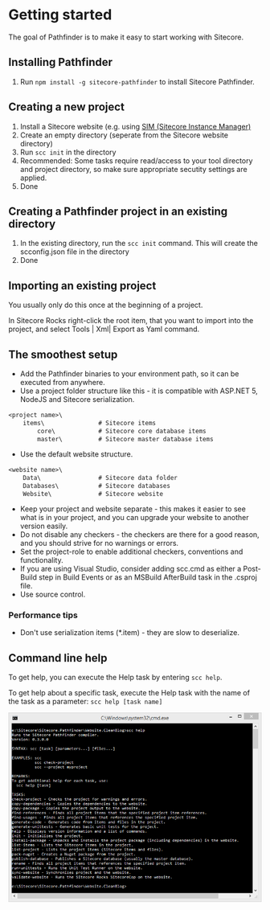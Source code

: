 # Getting started
The goal of Pathfinder is to make it easy to start working with Sitecore.

## Installing Pathfinder
1. Run `npm install -g sitecore-pathfinder` to install Sitecore Pathfinder.

## Creating a new project
1. Install a Sitecore website (e.g. using [SIM (Sitecore Instance Manager)](https://marketplace.sitecore.net/modules/sitecore_instance_manager.aspx)
1. Create an empty directory (seperate from the Sitecore website directory)
1. Run `scc init` in the directory
1. Recommended: Some tasks require read/access to your tool directory and project directory, so make sure appropriate secutity settings are applied.
1. Done

## Creating a Pathfinder project in an existing directory
1. In the existing directory, run the `scc init` command. This will create the scconfig.json file in the directory
2. Done

## Importing an existing project
You usually only do this once at the beginning of a project. 

In Sitecore Rocks right-click the root item, that you want to import into the project, and select Tools | Xml| Export as Yaml command.

## The smoothest setup
* Add the Pathfinder binaries to your environment path, so it can be executed from anywhere.
* Use a project folder structure like this - it is compatible with ASP.NET 5, NodeJS and Sitecore serialization.
```
<project name>\
    items\               # Sitecore items
        core\            # Sitecore core database items
        master\          # Sitecore master database items
```

* Use the default website structure.
```
<website name>\          
    Data\                # Sitecore data folder
    Databases\           # Sitecore databases
    Website\             # Sitecore website
```

* Keep your project and website separate - this makes it easier to see what is in your project, and you can upgrade your website to another version easily.
* Do not disable any checkers - the checkers are there for a good reason, and you should strive for no warnings or errors.
* Set the project-role to enable additional checkers, conventions and functionality.
* If you are using Visual Studio, consider adding scc.cmd as either a Post-Build step in Build Events or as an MSBuild AfterBuild task in the .csproj file.
* Use source control.

### Performance tips
* Don't use serialization items (*.item) - they are slow to deserialize.

## Command line help
To get help, you can execute the Help task by entering `scc help`.

To get help about a specific task, execute the Help task with the name of the task as a parameter: `scc help [task name]`

![Command Line Help](img/CommandLineHelp.PNG)

